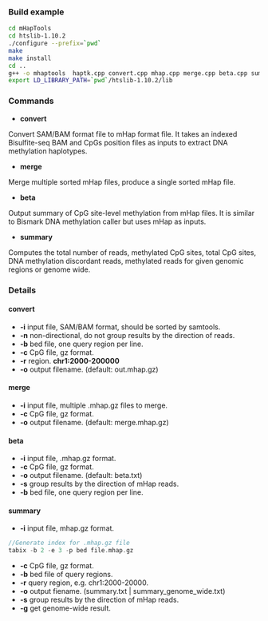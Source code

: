 ### Build example

```bash
cd mHapTools
cd htslib-1.10.2
./configure --prefix=`pwd`
make
make install
cd ..
g++ -o mhaptools  haptk.cpp convert.cpp mhap.cpp merge.cpp beta.cpp summary.cpp utils.cpp -I ./htslib-1.10.2/htslib -I ./include  -L ./htslib-1.10.2/ -lhts -std=c++11
export LD_LIBRARY_PATH=`pwd`/htslib-1.10.2/lib
```

### Commands

* **convert**

Convert SAM/BAM format file to mHap format file. It takes an indexed Bisulfite-seq BAM and CpGs position files as inputs to extract DNA methylation haplotypes. 

* **merge**

Merge multiple sorted mHap files, produce a single sorted mHap file.

* **beta**

Output summary of CpG site-level methylation from mHap files. It is similar to Bismark DNA methylation caller but uses mHap as inputs.

* **summary**

Computes the total number of reads, methylated CpG sites, total CpG sites, DNA methylation discordant reads,  methylated reads for given genomic regions or genome wide. 

### Details

#### convert

- **-i** input file, SAM/BAM format, should be sorted by samtools.
- **-n** non-directional, do not group results by the direction of reads.
- **-b** bed file, one query region per line.
- **-c** CpG file, gz format.
- **-r** region. **chr1:2000-200000**
- **-o** output filename. (default: out.mhap.gz)

#### merge

* **-i** input file, multiple .mhap.gz files to merge.
* **-c** CpG file, gz format.
* **-o** output filename. (default: merge.mhap.gz)

#### beta

* **-i** input file, .mhap.gz format.
* **-c** CpG file, gz format.
* **-o** output filename. (default: beta.txt)
* **-s** group results by the direction of mHap reads.
* **-b** bed file, one query region per line.

#### summary

* **-i** input file, mhap.gz format.

```c++
//Generate index for .mhap.gz file
tabix -b 2 -e 3 -p bed file.mhap.gz
```

* **-c** CpG file, gz format.
* **-b** bed file of query regions.
* **-r** query region, e.g. chr1:2000-20000.
* **-o** output fiename. (summary.txt | summary_genome_wide.txt)
* **-s** group results by the direction of mHap reads.
* **-g** get genome-wide result.
